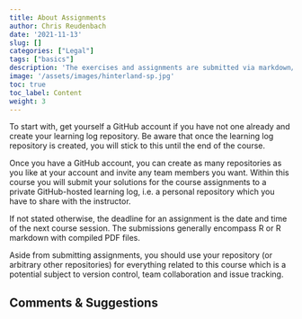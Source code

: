 ```yaml
---
title: About Assignments
author: Chris Reudenbach
date: '2021-11-13'
slug: []
categories: ["Legal"]
tags: ["basics"]
description: 'The exercises and assignments are submitted via markdown/rmarkdown files and PDF documents created from them in a private Github repository.'
image: '/assets/images/hinterland-sp.jpg'
toc: true
toc_label: Content
weight: 3
---
```


To start with, get yourself a GitHub account if you have not one already and create your learning log repository. Be aware that once the learning log repository is created, you will stick to this until the end of the course.


Once you have a GitHub account, you can create as many repositories as you like at your account and invite any team members you want. 
Within this course you will submit your solutions for the course assignments to a private GitHub-hosted learning log, i.e. a   personal repository which you have to share with the instructor. 

If not stated otherwise, the deadline for an assignment is the date and time of the next course session. The submissions generally encompass R or R markdown with compiled PDF files.


Aside from submitting assignments, you should use your repository (or arbitrary other repositories) for everything related to this course which is a potential subject to version control, team collaboration and issue tracking.

## Comments & Suggestions

